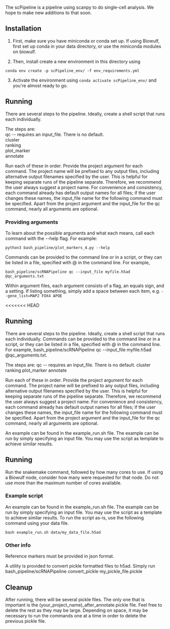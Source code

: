 The scPipeline is a pipeline using scanpy to do single-cell analysis. We hope to make new additions to that soon.

## Installation

1. First, make sure you have miniconda or conda set up. If using Biowulf, first set up conda in your data directory, or use the miniconda modules on biowulf.

2. Then, install create a new environment in this directory using
```
conda env create -p scPipeline_env/ -f env_requirements.yml
```
3. Activate the environment using `conda activate scPipeline_env/` and you're almost ready to go.


## Running 
There are several steps to the pipeline. Ideally, create a shell script that runs each individually.  

The steps are:  
qc -- requires an input_file. There is no default.  
cluster  
ranking  
plot_marker  
annotate  

Run each of these in order. Provide the project argument for each command. The project name will be prefixed to any output files, including alternative output filenames specified by the user. This is helpful for keeping separate runs of the pipeline separate. Therefore,
we recommend the user always suggest a project name.
For convenience and consistency, each command already has default
output names for all files; if the user changes these names, the input_file name for the following command must be specified.
Apart from the project argument
and the input_file for the qc command, nearly all arguments are optional.

### Providing arguments
To learn about the possible arguments and what each means, call each command with the --help flag.
For example:
```
python3 bash_pipeline/plot_markers_4.py --help
```  

Commands can be provided to the command line or in a script,
or they can be listed in a file, specified with @ in the command line. For example, 
```
bash_pipeline/scRNAPipeline qc --input_file myfile.h5ad @qc_arguments.txt
```  
Within argument files, each argument consists of a flag, an equals sign, and a setting. If listing something, 
simply add a space between each item, e.g. `--gene_list=MAP2 FOX4 APOE`

<<<<<<< HEAD
## Running 
There are several steps to the pipeline. Ideally, create a shell script that runs each individually.
Commands can be provided to the command line or in a script,
or they can be listed in a file, specified with @ in the command line. For example, 
bash_pipeline/scRNAPipeline qc --input_file myfile.h5ad @qc_arguments.txt.

The steps are:
qc -- requires an input_file. There is no default.
cluster
ranking
plot_marker
annotate

Run each of these in order. Provide the project argument for each command. The project name will be prefixed to any output files, including alternative output filenames specified by the user. This is helpful for keeping separate runs of the pipeline separate. Therefore,
we recommend the user always suggest a project name.
For convenience and consistency, each command already has default
output names for all files; if the user changes these names, the input_file name for the following command must be specified.
Apart from the project argument
and the input_file for the qc command, nearly all arguments are optional.

An example can be found in the example_run.sh file.
The example can be run by simply specifying an input file.
You may use the script as template to achieve similar results.
## Running 
Run the snakemake command, followed by how many cores to use. If using a Biowulf node,
consider how many were requested for that node. Do not use more than the maximum number 
of cores available.
### Example script
An example can be found in the example_run.sh file.
The example can be run by simply specifying an input file.
You may use the script as a template to achieve similar results.
To run the script as-is, use the following command using your data file.
```
bash example_run.sh data/my_data_file.h5ad
```

### Other info
Reference markers must be provided in json format.

A utility is provided to convert pickle formatted files to h5ad.
Simply run bash_pipeline/scRNAPipeline convert_pickle my_pickle_file.pickle

## Cleanup
After running, there will be several pickle files. The only one that is important is the (your_project_name)_after_annotate.pickle file.
Feel free to delete the rest as they may be large. Depending on space, it may be necessary to run the commands one at a time in order to delete
the previous pickle file.





